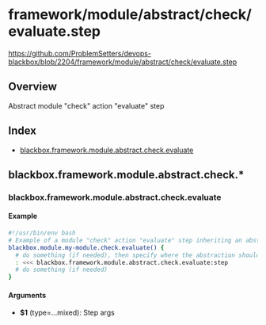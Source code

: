 # framework/module/abstract/check/evaluate.step

https://github.com/ProblemSetters/devops-blackbox/blob/2204/framework/module/abstract/check/evaluate.step

## Overview

Abstract module "check" action "evaluate" step

## Index

* [blackbox.framework.module.abstract.check.evaluate](#blackboxframeworkmoduleabstractcheckevaluate)

## blackbox.framework.module.abstract.check.*

### blackbox.framework.module.abstract.check.evaluate

#### Example

```bash
#!/usr/bin/env bash
# Example of a module "check" action "evaluate" step inheriting an abstraction
blackbox.module.my-module.check.evaluate() {
  # do something (if needed), then specify where the abstraction should be applied
  : <<< blackbox.framework.module.abstract.check.evaluate:step
  # do something (if needed)
}
```

#### Arguments

* **$1** (type=...mixed): Step args

